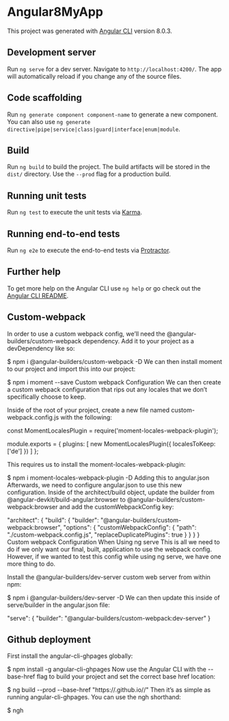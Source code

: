 # Angular8MyApp

This project was generated with [Angular CLI](https://github.com/angular/angular-cli) version 8.0.3.

## Development server

Run `ng serve` for a dev server. Navigate to `http://localhost:4200/`. The app will automatically reload if you change any of the source files.

## Code scaffolding

Run `ng generate component component-name` to generate a new component. You can also use `ng generate directive|pipe|service|class|guard|interface|enum|module`.

## Build

Run `ng build` to build the project. The build artifacts will be stored in the `dist/` directory. Use the `--prod` flag for a production build.

## Running unit tests

Run `ng test` to execute the unit tests via [Karma](https://karma-runner.github.io).

## Running end-to-end tests

Run `ng e2e` to execute the end-to-end tests via [Protractor](http://www.protractortest.org/).

## Further help

To get more help on the Angular CLI use `ng help` or go check out the [Angular CLI README](https://github.com/angular/angular-cli/blob/master/README.md).

## Custom-webpack

In order to use a custom webpack config, we’ll need the @angular-builders/custom-webpack dependency. Add it to your project as a devDependency like so:

$ npm i @angular-builders/custom-webpack -D
We can then install moment to our project and import this into our project:

$ npm i moment --save
Custom webpack Configuration
We can then create a custom webpack configuration that rips out any locales that we don’t specifically choose to keep.

Inside of the root of your project, create a new file named custom-webpack.config.js with the following:

const MomentLocalesPlugin = require('moment-locales-webpack-plugin');

module.exports = {
  plugins: [
    new MomentLocalesPlugin({
      localesToKeep: ['de']
    })
  ]
};

This requires us to install the moment-locales-webpack-plugin:

$ npm i moment-locales-webpack-plugin -D
Adding this to angular.json
Afterwards, we need to configure angular.json to use this new configuration. Inside of the architect/build object, update the builder from @angular-devkit/build-angular:browser to @angular-builders/custom-webpack:browser and add the customWebpackConfig key:

"architect": {
  "build": {
    "builder": "@angular-builders/custom-webpack:browser",
    "options": {
      "customWebpackConfig": {
        "path": "./custom-webpack.config.js",
        "replaceDuplicatePlugins": true
      }
    }
  }
}
Custom webpack Configuration When Using ng serve
This is all we need to do if we only want our final, built, application to use the webpack config. However, if we wanted to test this config while using ng serve, we have one more thing to do.

Install the @angular-builders/dev-server custom web server from within npm:

$ npm i @angular-builders/dev-server -D
We can then update this inside of serve/builder in the angular.json file:

"serve": {
  "builder": "@angular-builders/custom-webpack:dev-server"
}

## Github deployment

First install the angular-cli-ghpages globally:

$ npm install -g angular-cli-ghpages
Now use the Angular CLI with the --base-href flag to build your project and set the correct base href location:

$ ng build --prod --base-href "https://<user-name>.github.io/<repo>/"
Then it’s as simple as running angular-cli-ghpages. You can use the ngh shorthand:

$ ngh


